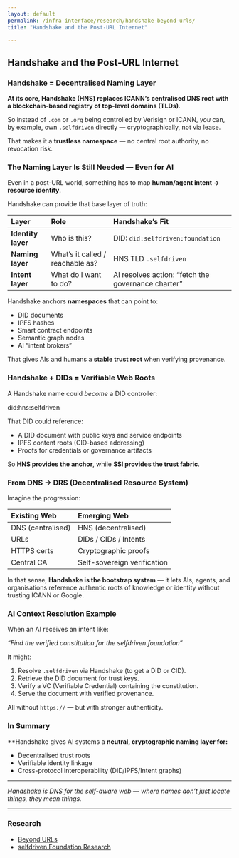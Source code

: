 ```yaml
---
layout: default
permalink: /infra-interface/research/handshake-beyond-urls/
title: "Handshake and the Post-URL Internet"

---
```


## Handshake and the Post-URL Internet

### Handshake = Decentralised Naming Layer

**At its core, Handshake (HNS) replaces ICANN’s centralised DNS root with a blockchain-based registry of top-level domains (TLDs)**.  

So instead of `.com` or `.org` being controlled by Verisign or ICANN, *you* can, by example, own `.selfdriven` directly — cryptographically, not via lease.

That makes it a **trustless namespace** — no central root authority, no revocation risk.

### The Naming Layer Is Still Needed — Even for AI

Even in a post-URL world, something has to map **human/agent intent → resource identity**.  

Handshake can provide that base layer of truth:

| Layer | Role | Handshake’s Fit |
|:------|:-----|:----------------|
| **Identity layer** | Who is this? | DID: `did:selfdriven:foundation` |
| **Naming layer** | What’s it called / reachable as? | HNS TLD `.selfdriven` |
| **Intent layer** | What do I want to do? | AI resolves action: “fetch the governance charter” |

Handshake anchors **namespaces** that can point to:
- DID documents  
- IPFS hashes  
- Smart contract endpoints  
- Semantic graph nodes  
- AI “intent brokers”

That gives AIs and humans a **stable trust root** when verifying provenance.

### Handshake + DIDs = Verifiable Web Roots

A Handshake name could *become* a DID controller:

did:hns:selfdriven

That DID could reference:
- A DID document with public keys and service endpoints  
- IPFS content roots (CID-based addressing)  
- Proofs for credentials or governance artifacts  

So **HNS provides the anchor**, while **SSI provides the trust fabric**.

### From DNS → DRS (Decentralised Resource System)

Imagine the progression:

| Existing Web | Emerging Web |
|:---------|:--------------|
| DNS (centralised) | HNS (decentralised) |
| URLs | DIDs / CIDs / Intents |
| HTTPS certs | Cryptographic proofs |
| Central CA | Self-sovereign verification |

In that sense, **Handshake is the bootstrap system** — it lets AIs, agents, and organisations reference authentic roots of knowledge or identity without trusting ICANN or Google.

### AI Context Resolution Example

When an AI receives an intent like:

*“Find the verified constitution for the selfdriven.foundation”*

It might:
1. Resolve `.selfdriven` via Handshake (to get a DID or CID).  
2. Retrieve the DID document for trust keys.  
3. Verify a VC (Verifiable Credential) containing the constitution.  
4. Serve the document with verified provenance.

All without `https://` — but with stronger authenticity.

### In Summary

**Handshake gives AI systems a **neutral, cryptographic naming layer for:**
- Decentralised trust roots  
- Verifiable identity linkage  
- Cross-protocol interoperability (DID/IPFS/Intent graphs)

---

*Handshake is DNS for the self-aware web — where names don’t just locate things, they mean things.*

---

### Research

- [Beyond URLs](/infra-interface/research/beyond-urls/)
- [selfdriven Foundation Research](https://research.selfdriven.foundation)